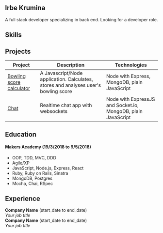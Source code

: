 ## Irbe Krumina

A full stack developer specializing in back end. 
Looking for a developer role.


## Skills

## Projects

| Project | Description | Technologies |
| --- | --- | --- |
| [Bowling score calculator](https://github.com/irbekrm/bowling-challenge/blob/master/README.md) | A Javascript/Node application. Calculates, stores and analyses user's bowling score | Node with Express, MongoDB, plain JavaScript |
| [Chat](https://github.com/irbekrm/Chat/blob/master/README.md) | Realtime chat app with websockets| Node with ExpressJS and Socket.io, MongoDB, plain JavaScript |

## Education

#### Makers Academy (19/3/2018 to 9/5/2018)

- OOP, TDD, MVC, DDD
- Agile/XP
- JavaScript, Node.js, Express, React
- Ruby, Ruby on Rails, Sinatra
- MongoDB, Postgres
- Mocha, Chai, RSpec


## Experience

**Company Name** (start_date to end_date)    
*Your job title*  
**Company Name** (start_date to end_date)   
*Your job title*  
